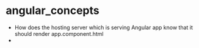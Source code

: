 # angular_concepts
* How does the hosting server which is serving Angular app know that it should render app.component.html
*

